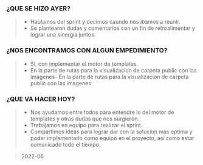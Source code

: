 ###  ¿QUE SE HIZO AYER? 

> - Hablamos del sprint y decimos caundo nos ibamos a reunir.
> - Se plantearon dudas y comentarios con un fin de retroalimentar y lograr una sinergía juntos. 

### ¿NOS ENCONTRAMOS CON ALGUN EMPEDIMIENTO?

> - Si, con implementar el motor de templates.
> - En la parte de rutas para la visualizacion de carpeta public con las imagenes- En la parte de rutas para la visualizacion de carpeta public con las imagenes

### ¿QUE VA HACER HOY?

> + Nos ayudamos entre todos para entendre lo del motor de templates y otras dudas que nos surgieron.
> + Trabajamos en equipo para realizar el sprint. 
> + Compartimos ideas para lograr dar con la solucion mas optima y poder implementarlo como equipo en el proyecto, así como estar comunicado todo el tiempo.

> 2022-06


